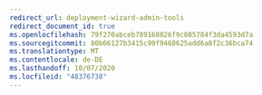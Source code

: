 ```yaml
---
redirect_url: deployment-wizard-admin-tools
redirect_document_id: true
ms.openlocfilehash: 79f270abceb789168026f9c085784f3da4593d7a
ms.sourcegitcommit: 80b66127b3415c99f9468625add6a8f2c36bca74
ms.translationtype: MT
ms.contentlocale: de-DE
ms.lasthandoff: 10/07/2020
ms.locfileid: "48376738"
---
```

